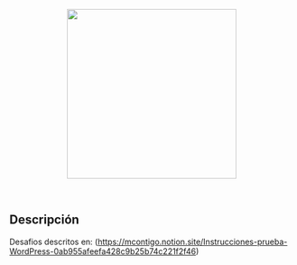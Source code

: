 <p align="center">
  <a href='https://weremote.net'>
    <img src="https://weremote.net/wp-content/uploads/2021/04/Logo-WR.svg" width="300" />
  </a>
</p>
<br />


## Descripción
Desafios descritos en: (https://mcontigo.notion.site/Instrucciones-prueba-WordPress-0ab955afeefa428c9b25b74c221f2f46)
